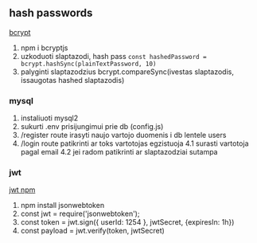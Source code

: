 ## hash passwords

[bcrypt](https://www.npmjs.com/package/bcryptjs)

1. npm i bcryptjs
2. uzkoduoti slaptazodi, hash pass `const hashedPassword = bcrypt.hashSync(plainTextPassword, 10)`
3. palyginti slaptazodzius bcrypt.compareSync(ivestas slaptazodis, issaugotas hashed slaptazodis)

### mysql

1. instaliuoti mysql2
2. sukurti .env prisijungimui prie db (config.js)
3. /register route irasyti naujo vartojo duomenis i db lentele users
4. /login route patikrinti ar toks vartotojas egzistuoja
   4.1 surasti vartotoja pagal email
   4.2 jei radom patikrinti ar slaptazodziai sutampa

### jwt

[jwt npm](https://www.npmjs.com/package/jsonwebtoken)

1. npm install jsonwebtoken
2. const jwt = require('jsonwebtoken');
3. const token = jwt.sign({ userId: 1254 }, jwtSecret, {expiresIn: 1h})
4. const payload = jwt.verify(token, jwtSecret)
